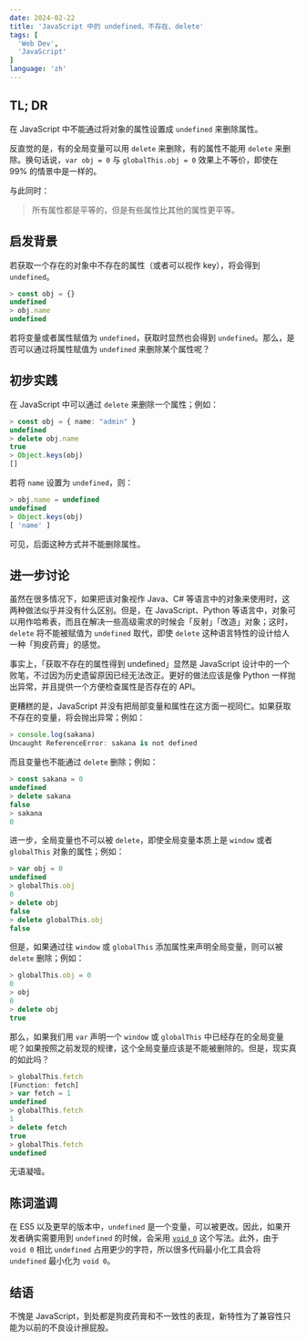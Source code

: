 ```yaml
---
date: 2024-02-22
title: 'JavaScript 中的 undefined、不存在、delete'
tags: [
  'Web Dev',
  'JavaScript'
]
language: 'zh'
---
```


## TL; DR

在 JavaScript 中不能通过将对象的属性设置成 `undefined` 来删除属性。

反直觉的是，有的全局变量可以用 `delete` 来删除，有的属性不能用 `delete` 来删除。换句话说，`var obj = 0` 与 `globalThis.obj = 0` 效果上不等价，即使在 99% 的情景中是一样的。

与此同时：

> 所有属性都是平等的，但是有些属性比其他的属性更平等。

## 启发背景

若获取一个存在的对象中不存在的属性（或者可以视作 key），将会得到 `undefined`。

```ts
> const obj = {}
undefined
> obj.name
undefined
```

若将变量或者属性赋值为 `undefined`，获取时显然也会得到 `undefined`。那么，是否可以通过将属性赋值为 `undefined` 来删除某个属性呢？

## 初步实践

在 JavaScript 中可以通过 `delete` 来删除一个属性；例如：

```ts
> const obj = { name: "admin" }
undefined
> delete obj.name
true
> Object.keys(obj)
[]
```

若将 `name` 设置为 `undefined`，则：

```ts
> obj.name = undefined
undefined
> Object.keys(obj)
[ 'name' ]
```

可见，后面这种方式并不能删除属性。

## 进一步讨论

虽然在很多情况下，如果把该对象视作 Java、C# 等语言中的对象来使用时，这两种做法似乎并没有什么区别。但是，在 JavaScript、Python 等语言中，对象可以用作哈希表，而且在解决一些高级需求的时候会「反射」「改造」对象；这时，`delete` 将不能被赋值为 `undefined` 取代，即使 `delete` 这种语言特性的设计给人一种「狗皮药膏」的感觉。

事实上，「获取不存在的属性得到 undefined」显然是 JavaScript 设计中的一个败笔，不过因为历史遗留原因已经无法改正。更好的做法应该是像 Python 一样抛出异常，并且提供一个方便检查属性是否存在的 API。

更糟糕的是，JavaScript 并没有把局部变量和属性在这方面一视同仁。如果获取不存在的变量，将会抛出异常；例如：

```ts
> console.log(sakana)
Uncaught ReferenceError: sakana is not defined
```

而且变量也不能通过 `delete` 删除；例如：

```ts
> const sakana = 0
undefined
> delete sakana
false
> sakana
0
```

进一步，全局变量也不可以被 `delete`，即使全局变量本质上是 `window` 或者 `globalThis` 对象的属性；例如：

```ts
> var obj = 0
undefined
> globalThis.obj
0
> delete obj
false
> delete globalThis.obj
false
```

但是，如果通过往 `window` 或 `globalThis` 添加属性来声明全局变量，则可以被 `delete` 删除；例如：

```ts
> globalThis.obj = 0
0
> obj
0
> delete obj
true
```

那么，如果我们用 `var` 声明一个 `window` 或 `globalThis` 中已经存在的全局变量呢？如果按照之前发现的规律，这个全局变量应该是不能被删除的。但是，现实真的如此吗？

```ts
> globalThis.fetch
[Function: fetch]
> var fetch = 1
undefined
> globalThis.fetch
1
> delete fetch
true
> globalThis.fetch
undefined
```

无语凝噎。

## 陈词滥调

在 ES5 以及更早的版本中，`undefined` 是一个变量，可以被更改。因此，如果开发者确实需要用到 `undefined` 的时候，会采用 [`void 0`](https://developer.mozilla.org/en-US/docs/Web/JavaScript/Reference/Operators/void) 这个写法。此外，由于 `void 0` 相比 `undefined` 占用更少的字符，所以很多代码最小化工具会将 `undefined` 最小化为 `void 0`。

## 结语

不愧是 JavaScript，到处都是狗皮药膏和不一致性的表现，新特性为了兼容性只能为以前的不良设计擦屁股。